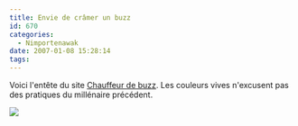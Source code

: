 ```yaml
---
title: Envie de crâmer un buzz
id: 670
categories:
  - Nimportenawak
date: 2007-01-08 15:28:14
tags:
---
```


Voici l'entête du site [Chauffeur de buzz](http://www.chauffeurdebuzz.com/). Les couleurs vives n'excusent pas des pratiques du millénaire précédent.

![](/images/chauffeur_de_buzz.jpg)